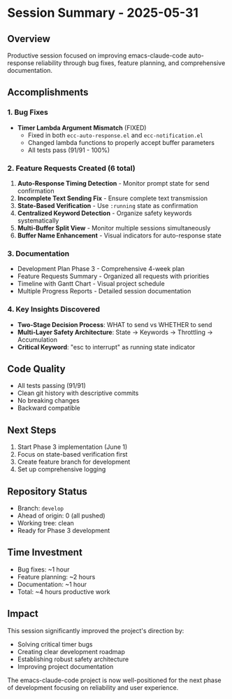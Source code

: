 # Session Summary - 2025-05-31

## Overview
Productive session focused on improving emacs-claude-code auto-response reliability through bug fixes, feature planning, and comprehensive documentation.

## Accomplishments

### 1. Bug Fixes
- **Timer Lambda Argument Mismatch** (FIXED)
  - Fixed in both `ecc-auto-response.el` and `ecc-notification.el`
  - Changed lambda functions to properly accept buffer parameters
  - All tests pass (91/91 - 100%)

### 2. Feature Requests Created (6 total)
1. **Auto-Response Timing Detection** - Monitor prompt state for send confirmation
2. **Incomplete Text Sending Fix** - Ensure complete text transmission
3. **State-Based Verification** - Use `:running` state as confirmation
4. **Centralized Keyword Detection** - Organize safety keywords systematically
5. **Multi-Buffer Split View** - Monitor multiple sessions simultaneously
6. **Buffer Name Enhancement** - Visual indicators for auto-response state

### 3. Documentation
- Development Plan Phase 3 - Comprehensive 4-week plan
- Feature Requests Summary - Organized all requests with priorities
- Timeline with Gantt Chart - Visual project schedule
- Multiple Progress Reports - Detailed session documentation

### 4. Key Insights Discovered
- **Two-Stage Decision Process**: WHAT to send vs WHETHER to send
- **Multi-Layer Safety Architecture**: State → Keywords → Throttling → Accumulation
- **Critical Keyword**: "esc to interrupt" as running state indicator

## Code Quality
- All tests passing (91/91)
- Clean git history with descriptive commits
- No breaking changes
- Backward compatible

## Next Steps
1. Start Phase 3 implementation (June 1)
2. Focus on state-based verification first
3. Create feature branch for development
4. Set up comprehensive logging

## Repository Status
- Branch: `develop` 
- Ahead of origin: 0 (all pushed)
- Working tree: clean
- Ready for Phase 3 development

## Time Investment
- Bug fixes: ~1 hour
- Feature planning: ~2 hours
- Documentation: ~1 hour
- Total: ~4 hours productive work

## Impact
This session significantly improved the project's direction by:
- Solving critical timer bugs
- Creating clear development roadmap
- Establishing robust safety architecture
- Improving project documentation

The emacs-claude-code project is now well-positioned for the next phase of development focusing on reliability and user experience.
